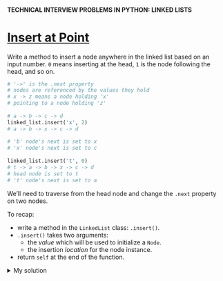 #### TECHNICAL INTERVIEW PROBLEMS IN PYTHON: LINKED LISTS

# [Insert at Point](https://www.codecademy.com/courses/technical-interview-practice-python/lessons/tip-python-linked-lists/exercises/tip-python-ll-insert)
Write a method to insert a node anywhere in the linked list based on an input number. 
`0` means inserting at the head, `1` is the node following the head, and so on.
```python
# '->' is the .next property
# nodes are referenced by the values they hold
# x -> z means a node holding 'x'
# pointing to a node holding 'z'
 
# a -> b -> c -> d
linked_list.insert('x', 2)
# a -> b -> x -> c -> d
 
# 'b' node's next is set to x
# 'x' node's next is set to c
 
linked_list.insert('t', 0)
# t -> a -> b -> x -> c -> d
# head node is set to t
# 't' node's next is set to a
```
We’ll need to traverse from the head node and change the `.next` property on two nodes.

To recap:
* write a method in the `LinkedList` class: `.insert()`.
* `.insert()` takes two arguments:
  * the *value* which will be used to initialize a `Node`.
  * the insertion *location* for the node instance.
* return `self` at the end of the function.


<details>
    <summary>My solution</summary>
    <p>
     
```python
def insert(self, node_value, location):
    # if location is 0 insert to the head
    if location == 0:
        self.add(node_value)
        return self
    
    # location greater than 0; traverse to location:
    current_node = self.head
    for i in range(1, location):
        if current_node.next:
            current_node = current_node.next
        else: 
            print("Run out from index")
            return self
            
    # location found -> insert new node:
    # look for tail:
    if not current_node.next:
        # we are at tail:
        new_node = Node(node_value)
    else:
        # we are at middle:  
        new_node = Node(node_value, current_node.next)
    current_node.next = new_node
    return self
```

    </p>
</details>
